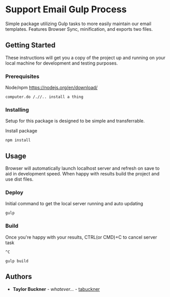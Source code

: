 # Support Email Gulp Process

Simple package utilizing Gulp tasks to more easily maintain our email templates. Features Browser Sync, minification, and exports two files. 

## Getting Started

These instructions will get you a copy of the project up and running on your local machine for development and testing purposes.

### Prerequisites

Node/npm
https://nodejs.org/en/download/

```
computer.do /.//.. install a thing
```

### Installing

Setup for this package is designed to be simple and transferrable.

Install package

```
npm install
```

## Usage

Browser will automatically launch localhost server and refresh on save to aid in development speed. When happy with results build the project and use dist files.

### Deploy

Initial command to get the local server running and auto updating

```
gulp
```

### Build

Once you're happy with your results, CTRL(or CMD)+C to cancel server task

```
^C
```
```
gulp build
```

## Authors

* **Taylor Buckner** - *whatever...* - [tabuckner](https://github.com/tabuckner)
